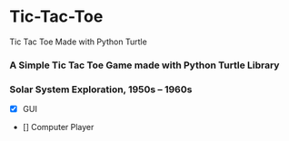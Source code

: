 # Tic-Tac-Toe
Tic Tac Toe Made with Python Turtle

### A Simple Tic Tac Toe Game made with Python Turtle Library


### Solar System Exploration, 1950s – 1960s

- [x] GUI
- [] Computer Player
